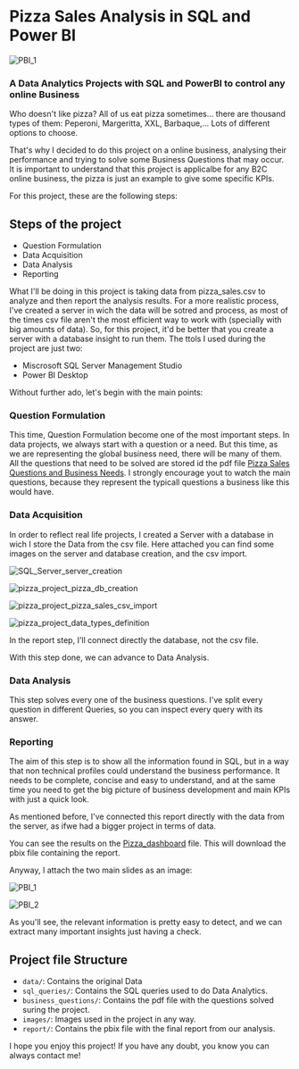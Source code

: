# Pizza Sales Analysis in SQL and Power BI

![PBI_1](images/PBI_1.PNG)

### A Data Analytics Projects with SQL and PowerBI to control any online Business

Who doesn't like pizza? All of us eat pizza sometimes... there are thousand types of them: Peperoni, Margeritta, XXL, Barbaque,... Lots of different options to choose.

That's why I decided to do this project on a online business, analysing their performance and trying to solve some Business Questions that may occur. It is important to understand that this project is applicalbe for any B2C online business, the pizza is just an example to give some specific KPIs.

For this project, these are the following steps:

## Steps of the project

* Question Formulation
* Data Acquisition
* Data Analysis
* Reporting

What I'll be doing in this project is taking data from pizza_sales.csv to analyze and then report the analysis results. For a more realistic process, I've created a server in wich the data will be sotred and process, as most of the times csv file aren't the most efficient way to work with (specially with big amounts of data). So, for this project, it'd be better that you create a server with a database insight to run them. The ttols I used during the project are just two:

- Miscrosoft SQL Server Management Studio
- Power BI Desktop

Without further ado, let's begin with the main points:

### Question Formulation

This time, Question Formulation become one of the most important steps. In data projects, we always start with a question or a need. But this time, as we are representing the global business need, there will be many of them. All the questions that need to be solved are stored id the pdf file [Pizza Sales Questions and Business Needs](business_questions/Pizza%20Sales%20Questions%20and%20Business%20Needs.pdf). I strongly encourage yout to watch the main questions, because they represent the typicall questions a business like this would have.


### Data Acquisition

In order to reflect real life projects, I created a Server with a database in wich I store the Data from the csv file. Here attached you can find some images on the server and database creation, and the csv import.

![SQL_Server_server_creation](images/SQL_Server_server_creation.PNG)

![pizza_project_pizza_db_creation](images/pizza_project_pizza_db_creation.PNG)

![pizza_project_pizza_sales_csv_import](images/pizza_project_pizza_sales_csv_import.PNG)

![pizza_project_data_types_definition](images/pizza_project_data_types_definition.PNG)

In the report step, I'll connect directly the database, not the csv file.

With this step done, we can advance to Data Analysis.


### Data Analysis

This step solves every one of the business questions. I've split every question in different Queries, so you can inspect every query with its answer.

### Reporting

The aim of this step is to show all the information found in SQL, but in a way that non technical profiles could understand the business performance. It needs to be complete, concise and easy to understand, and at the same time you need to get the big picture of business development and main KPIs with just a quick look.

As mentioned before, I've connected this report directly with the data from the server, as ifwe had a bigger project in terms of data.

You can see the results on the [Pizza_dashboard](report/Pizza_dashboard.pbix) file. This will download the pbix file containing the report.

Anyway, I attach the two main slides as an image:

![PBI_1](images/PBI_1.PNG)

![PBI_2](images/PBI_2.PNG)

As you'll see, the relevant information is pretty easy to detect, and we can extract many important insights just having a check. 


## Project file Structure

- `data/`: Contains the original Data
- `sql_queries/`: Contains the SQL queries used to do Data Analytics.
- `business_questions/`: Contains the pdf file with the questions solved suring the project.
- `images/`: Images used in the project in any way.
- `report/`: Contains the pbix file with the final report from our analysis.


I hope you enjoy this project! If you have any doubt, you know you can always contact me!